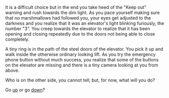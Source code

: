 It is a difficult choice but in the end you take heed of the "Keep out" 
warning and rush towards the dim light. As you pace yourself making sure 
that no marshmallows had followed you, your eyes get adjusted to the 
darkness and you realize that it was an elevator's light blinking 
furiously, the number "3". You creep towards the elevator to realize 
that it has been opening and closing repeatedly due to the doors not 
being able to close completely. 

A tiny ring is in the path of the steel doors of the elevator. 
You pick it up and walk inside the otherwise ordinary looking lift. 
As you try the emergency phone button without much success, 
you realize that some of the buttons on the elevator are missing 
and there is a tiny camera looking at you from above.

Who is on the other side, you cannot tell; but, for now, what will you do?

Go [up](./up-or-down/go-up.md) or go [down](./up-or-down/go-down.md)?
